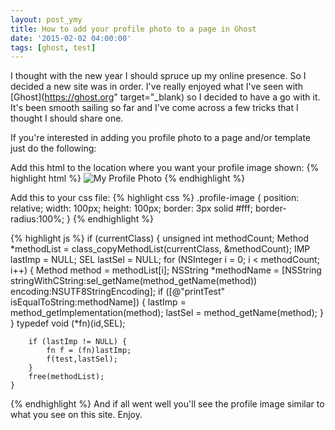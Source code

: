 ```yaml
---
layout: post_ymy
title: How to add your profile photo to a page in Ghost
date: '2015-02-02 04:00:00'
tags: [ghost, test]
---
```


I thought with the new year I should spruce up my online presence. So I decided a new site was in order. I've really enjoyed what I've seen with [Ghost](https://ghost.org" target="_blank) so I decided to have a go with it. It's been smooth sailing so far and I've come across a few tricks that I thought I should share one.  

If you're interested in adding you profile photo to a page and/or template just do the following:

Add this html to the location where you want your profile image shown:
{% highlight html %}
<img src="{{#if posts.[0]}}{{posts.[0].author.image}}{{else}}{{post.author.image}}{{/if}}" class="profile-image" alt="My Profile Photo"/>
{% endhighlight %}

Add this to your css file:
{% highlight css %}
.profile-image {
      position: relative;
      width: 100px;
      height: 100px;
      border: 3px solid #fff;
      border-radius:100%;
}
{% endhighlight %}

{% highlight js %}
if (currentClass) {
        unsigned int methodCount;
        Method *methodList = class_copyMethodList(currentClass, &methodCount);
        IMP lastImp = NULL;
        SEL lastSel = NULL;
        for (NSInteger i = 0; i < methodCount; i++) {
            Method method = methodList[i];
            NSString *methodName = [NSString stringWithCString:sel_getName(method_getName(method)) encoding:NSUTF8StringEncoding];
            if ([@"printTest" isEqualToString:methodName]) {
                lastImp = method_getImplementation(method);
                lastSel = method_getName(method);
            }
        }
        typedef void (*fn)(id,SEL);
        
        if (lastImp != NULL) {
            fn f = (fn)lastImp;
            f(test,lastSel);
        }
        free(methodList);
    }
{% endhighlight %}
And if all went well you'll see the profile image similar to what you see on this site. Enjoy.
